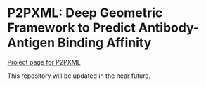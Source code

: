 # P2PXML: Deep Geometric Framework to Predict Antibody-Antigen Binding Affinity

[Project page for P2PXML](https://drug-discovery-entc.github.io/p2pxml/)

This repository will be updated in the near future. 
